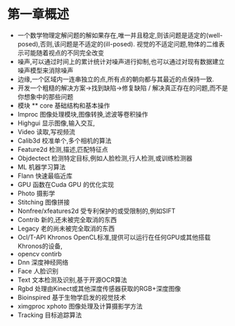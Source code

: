  # 第一章概述
 * 一个数学物理定解问题的解如果存在,唯一并且稳定,则该问题是适定的(well-posed),否则,该问题是不适定的(ill-posed). 视觉的不适定问题,物体的二维表示可能随着视点的不同完全改变
 * 噪声,可以通过时间上的累计统计对噪声进行抑制,也可以通过对现有数据建立噪声模型来消除噪声
 * 边缘,一个区域内一连串独立的点,所有点的朝向都与其最近的点保持一致.
 * 开发一个粗糙的解决方案->找到缺陷->修复缺陷 / 解决真正存在的问题,而不是你想象中的那些问题
 * 模块
  ** core 基础结构和基本操作
  * Improc 图像处理模块,图像转换,滤波等卷积操作
  * Highgui 显示图像,输入交互,
  * Video 读取,写视频流
  * Calib3d 校准单个,多个相机的算法
  * Feature2d 检测,描述,匹配特征点
  * Objdectect 检测特定目标,例如人脸检测,行人检测,或训练检测器
  * ML 机器学习算法
  * Flann 快速最临近库
  * GPU 函数在Cuda GPU 的优化实现
  * Photo 摄影学
  * Stitching 图像拼接
  * Nonfree/xfeatures2d 受专利保护的或受限制的,例如SIFT
  * Contrib 新的,还未被完全取消的东西
  * Legacy 老的尚未被完全取消的东西
  * Ocl/T-API Khronos OpenCL标准,提供可以运行在任何GPU或其他搭载Khronos的设备,
* opencv contirb
 * Dnn 深度神经网络
 * Face 人脸识别
 * Text 文本检测及识别,基于开源OCR算法
 * Rgbd 处理由Kinect或其他深度传感器获取的RGB+深度图像
 * Bioinspired 基于生物学启发的视觉技术
 * ximgproc xphoto 图像处理及计算摄影学方法
 * Tracking 目标追踪算法
 
